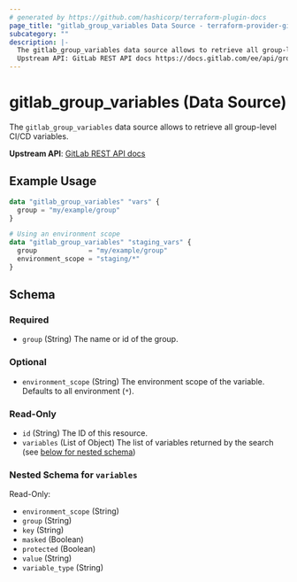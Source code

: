 ```yaml
---
# generated by https://github.com/hashicorp/terraform-plugin-docs
page_title: "gitlab_group_variables Data Source - terraform-provider-gitlab"
subcategory: ""
description: |-
  The gitlab_group_variables data source allows to retrieve all group-level CI/CD variables.
  Upstream API: GitLab REST API docs https://docs.gitlab.com/ee/api/group_level_variables.html
---
```


# gitlab_group_variables (Data Source)

The `gitlab_group_variables` data source allows to retrieve all group-level CI/CD variables.

**Upstream API**: [GitLab REST API docs](https://docs.gitlab.com/ee/api/group_level_variables.html)

## Example Usage

```terraform
data "gitlab_group_variables" "vars" {
  group = "my/example/group"
}

# Using an environment scope
data "gitlab_group_variables" "staging_vars" {
  group             = "my/example/group"
  environment_scope = "staging/*"
}
```

<!-- schema generated by tfplugindocs -->
## Schema

### Required

- `group` (String) The name or id of the group.

### Optional

- `environment_scope` (String) The environment scope of the variable. Defaults to all environment (`*`).

### Read-Only

- `id` (String) The ID of this resource.
- `variables` (List of Object) The list of variables returned by the search (see [below for nested schema](#nestedatt--variables))

<a id="nestedatt--variables"></a>
### Nested Schema for `variables`

Read-Only:

- `environment_scope` (String)
- `group` (String)
- `key` (String)
- `masked` (Boolean)
- `protected` (Boolean)
- `value` (String)
- `variable_type` (String)


